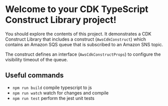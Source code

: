 # Welcome to your CDK TypeScript Construct Library project!

You should explore the contents of this project. It demonstrates a CDK Construct Library that includes a construct (`AwsCdkConstruct`)
which contains an Amazon SQS queue that is subscribed to an Amazon SNS topic.

The construct defines an interface (`AwsCdkConstructProps`) to configure the visibility timeout of the queue.

## Useful commands

 * `npm run build`   compile typescript to js
 * `npm run watch`   watch for changes and compile
 * `npm run test`    perform the jest unit tests